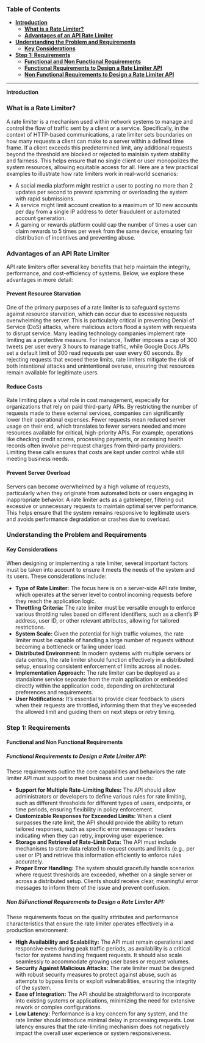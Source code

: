### **Table of Contents**

- [**Introduction**](#introduction)
  - [**What is a Rate Limiter?**](#what-is-a-rate-limiter)
  - [**Advantages of an API Rate Limiter**](#advantages-of-an-api-rate-limiter)
- [**Understanding the Problem and Requirements**](#understanding-the-problem-and-requirements)
  - [**Key Considerations**](#key-considerations)
- [**Step 1: Requirements**](#step-1-requirements)
    - [**Functional and Non Functional Requirements**](#functional-and-non-functional-requirements)
    - [**Functional Requirements to Design a Rate Limiter API**](#functional-requirements)
    - [**Non Functional Requirements to Design a Rate Limiter API**](#non-functional-requirements)

---

**Introduction**

### **What is a Rate Limiter?**
A rate limiter is a mechanism used within network systems to manage and control the flow of traffic sent by a client or a service. Specifically, in the context of HTTP-based communications, a rate limiter sets boundaries on how many requests a client can make to a server within a defined time frame. If a client exceeds this predetermined limit, any additional requests beyond the threshold are blocked or rejected to maintain system stability and fairness. This helps ensure that no single client or user monopolizes the system resources, allowing equitable access for all. Here are a few practical examples to illustrate how rate limiters work in real-world scenarios:
- A social media platform might restrict a user to posting no more than 2 updates per second to prevent spamming or overloading the system with rapid submissions.
- A service might limit account creation to a maximum of 10 new accounts per day from a single IP address to deter fraudulent or automated account generation.
- A gaming or rewards platform could cap the number of times a user can claim rewards to 5 times per week from the same device, ensuring fair distribution of incentives and preventing abuse.

### **Advantages of an API Rate Limiter**
API rate limiters offer several key benefits that help maintain the integrity, performance, and cost-efficiency of systems. Below, we explore these advantages in more detail:

#### **Prevent Resource Starvation**
One of the primary purposes of a rate limiter is to safeguard systems against resource starvation, which can occur due to excessive requests overwhelming the server. This is particularly critical in preventing Denial of Service (DoS) attacks, where malicious actors flood a system with requests to disrupt service. Many leading technology companies implement rate limiting as a protective measure. For instance, Twitter imposes a cap of 300 tweets per user every 3 hours to manage traffic, while Google Docs APIs set a default limit of 300 read requests per user every 60 seconds. By rejecting requests that exceed these limits, rate limiters mitigate the risk of both intentional attacks and unintentional overuse, ensuring that resources remain available for legitimate users.

#### **Reduce Costs**
Rate limiting plays a vital role in cost management, especially for organizations that rely on paid third-party APIs. By restricting the number of requests made to these external services, companies can significantly lower their operational expenses. Fewer requests mean reduced server usage on their end, which translates to fewer servers needed and more resources available for critical, high-priority APIs. For example, operations like checking credit scores, processing payments, or accessing health records often involve per-request charges from third-party providers. Limiting these calls ensures that costs are kept under control while still meeting business needs.

#### **Prevent Server Overload**
Servers can become overwhelmed by a high volume of requests, particularly when they originate from automated bots or users engaging in inappropriate behavior. A rate limiter acts as a gatekeeper, filtering out excessive or unnecessary requests to maintain optimal server performance. This helps ensure that the system remains responsive to legitimate users and avoids performance degradation or crashes due to overload.

### **Understanding the Problem and Requirements**

#### **Key Considerations**
When designing or implementing a rate limiter, several important factors must be taken into account to ensure it meets the needs of the system and its users. These considerations include:
- **Type of Rate Limiter:** The focus here is on a server-side API rate limiter, which operates at the server level to control incoming requests before they reach the application logic.
- **Throttling Criteria:** The rate limiter must be versatile enough to enforce various throttling rules based on different identifiers, such as a client’s IP address, user ID, or other relevant attributes, allowing for tailored restrictions.
- **System Scale:** Given the potential for high traffic volumes, the rate limiter must be capable of handling a large number of requests without becoming a bottleneck or failing under load.
- **Distributed Environment:** In modern systems with multiple servers or data centers, the rate limiter should function effectively in a distributed setup, ensuring consistent enforcement of limits across all nodes.
- **Implementation Approach:** The rate limiter can be deployed as a standalone service separate from the main application or embedded directly within the application code, depending on architectural preferences and requirements.
- **User Notifications:** It’s essential to provide clear feedback to users when their requests are throttled, informing them that they’ve exceeded the allowed limit and guiding them on next steps or retry timing.

### **Step 1: Requirements**

#### **Functional and Non Functional Requirements**

##### **Functional Requirements to Design a Rate Limiter API:**
These requirements outline the core capabilities and behaviors the rate limiter API must support to meet business and user needs:
- **Support for Multiple Rate-Limiting Rules:** The API should allow administrators or developers to define various rules for rate limiting, such as different thresholds for different types of users, endpoints, or time periods, ensuring flexibility in policy enforcement.
- **Customizable Responses for Exceeded Limits:** When a client surpasses the rate limit, the API should provide the ability to return tailored responses, such as specific error messages or headers indicating when they can retry, improving user experience.
- **Storage and Retrieval of Rate-Limit Data:** The API must include mechanisms to store data related to request counts and limits (e.g., per user or IP) and retrieve this information efficiently to enforce rules accurately.
- **Proper Error Handling:** The system should gracefully handle scenarios where request thresholds are exceeded, whether on a single server or across a distributed setup. Clients should receive clear, meaningful error messages to inform them of the issue and prevent confusion.

##### **Non ßs̄Functional Requirements to Design a Rate Limiter API:**
These requirements focus on the quality attributes and performance characteristics that ensure the rate limiter operates effectively in a production environment:
- **High Availability and Scalability:** The API must remain operational and responsive even during peak traffic periods, as availability is a critical factor for systems handling frequent requests. It should also scale seamlessly to accommodate growing user bases or request volumes.
- **Security Against Malicious Attacks:** The rate limiter must be designed with robust security measures to protect against abuse, such as attempts to bypass limits or exploit vulnerabilities, ensuring the integrity of the system.
- **Ease of Integration:** The API should be straightforward to incorporate into existing systems or applications, minimizing the need for extensive rework or complex configurations.
- **Low Latency:** Performance is a key concern for any system, and the rate limiter should introduce minimal delay in processing requests. Low latency ensures that the rate-limiting mechanism does not negatively impact the overall user experience or system responsiveness.